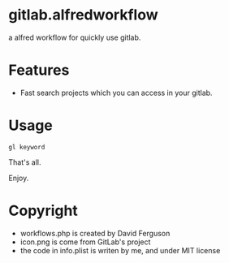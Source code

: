 # gitlab.alfredworkflow
a alfred workflow for quickly use gitlab.

# Features

* Fast search projects which you can access in your gitlab.

# Usage

```
gl keyword
``` 

That's all.

Enjoy.

# Copyright

* workflows.php is created by David Ferguson
* icon.png is come from GitLab's project
* the code in info.plist is writen by me, and under MIT license